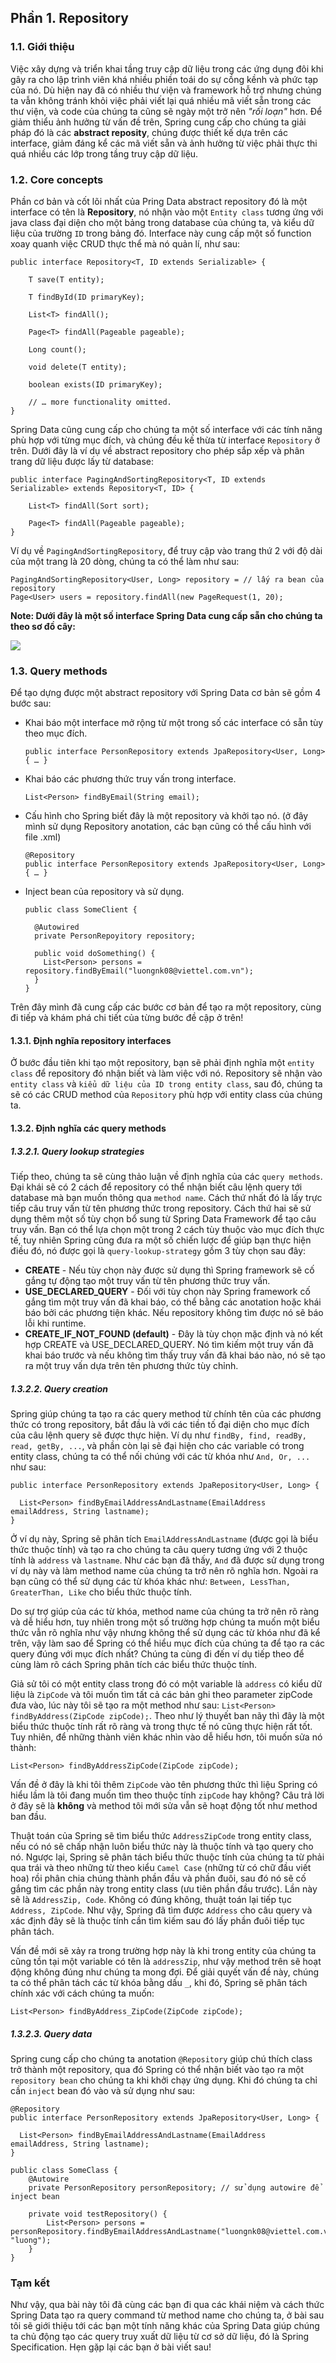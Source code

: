 ## Phần 1. Repository
### 1.1. Giới thiệu
Việc xây dựng và triển khai tầng truy cập dữ liệu trong các ứng dụng đôi khi gây ra cho lập trình viên khá nhiều phiền toái do sự cồng kềnh và phức tạp của nó. Dù hiện nay đã có nhiều thư viện và framework hỗ trợ nhưng chúng ta vẫn không tránh khỏi việc phải viết lại quá nhiều mã viết sẵn trong các thư viện, và code của chúng ta cũng sẽ ngày một trở nên *"rối loạn"* hơn. Để giảm thiểu ảnh hưởng từ vấn đề trên, Spring cung cấp cho chúng ta giải pháp đó là các **abstract reposity**, chúng được thiết kế dựa trên các interface, giảm đáng kể các mã viết sẵn và ảnh hưởng từ việc phải thực thi quá nhiều các lớp trong tầng truy cập dữ liệu.

### 1.2. Core concepts
Phần cơ bản và cốt lõi nhất của Pring Data abstract repository đó là một interface có tên là **Repository**, nó nhận vào một `Entity class` tương ứng với java class đại diện cho một bảng trong database của chúng ta, và kiểu dữ liệu của trường `ID` trong bảng đó. Interface này cung cấp một số function xoay quanh việc CRUD thực thể mà nó quản lí, như sau:

```
public interface Repository<T, ID extends Serializable> {

    T save(T entity);                                                                    

    T findById(ID primaryKey);                                                           

    List<T> findAll();                                                                   

    Page<T> findAll(Pageable pageable);                                                 

    Long count();                                                                        

    void delete(T entity);                                                               

    boolean exists(ID primaryKey);                                                       

    // … more functionality omitted.
}
```
Spring Data cũng cung cấp cho chúng ta một số interface với các tính năng phù hợp với từng mục đích, và chúng đều kế thừa từ interface `Repository` ở trên. Dưới đây là ví dụ về abstract repository cho phép sắp xếp và phân trang dữ liệu được lấy từ database:
```
public interface PagingAndSortingRepository<T, ID extends Serializable> extends Repository<T, ID> {

    List<T> findAll(Sort sort);

    Page<T> findAll(Pageable pageable);
}
```
Ví dụ về `PagingAndSortingRepository`, để truy cập vào trang thứ 2 với độ dài của một trang là 20 dòng, chúng ta có thể làm như sau:
```
PagingAndSortingRepository<User, Long> repository = // lấy ra bean của repository
Page<User> users = repository.findAll(new PageRequest(1, 20);
```

**Note: Dưới đây là một số interface Spring Data cung cấp sẵn cho chúng ta theo sơ đồ cây:**

![](https://images.viblo.asia/c3266b0f-ab80-43d0-842e-10986592fc90.png)


### 1.3. Query methods
Để tạo dựng được một abstract repository với Spring Data cơ bản sẽ gồm 4 bước sau:
* Khai báo một interface mở rộng từ một trong số các interface có sẵn tùy theo mục đích.

   `public interface PersonRepository extends JpaRepository<User, Long> { … }`

* Khai báo các phương thức truy vấn trong interface.

    `List<Person> findByEmail(String email);`
    
* Cấu hình cho Spring biết đây là một repository và khởi tạo nó. (ở đây mình sử dụng Repository anotation, các bạn cũng có thể cấu hình với file .xml)

    ```
    @Repository
    public interface PersonRepository extends JpaRepository<User, Long> { … }
    ```

* Inject bean của repository và sử dụng.
    
    ```
    public class SomeClient {

      @Autowired
      private PersonRepoyitory repository;

      public void doSomething() {
        List<Person> persons = repository.findByEmail("luongnk08@viettel.com.vn");
      }
    }
    ```

Trên đây mình đã cung cấp các bước cơ bản để tạo ra một repository, cùng đi tiếp và khám phá chi tiết của từng bước đề cập ở trên!

#### 1.3.1. Định nghĩa repository interfaces
Ở bước đầu tiên khi tạo một repository, bạn sẽ phải định nghĩa một `entity class` để repository đó nhận biết và làm việc với nó. Repository sẽ nhận vào `entity class` và `kiểu dữ liệu của ID trong entity class`, sau đó, chúng ta sẽ có các CRUD method của `Repository` phù hợp với entity class của chúng ta.
#### 1.3.2. Định nghĩa các query methods
##### 1.3.2.1. Query lookup strategies
Tiếp theo, chúng ta sẽ cùng thảo luận về định nghĩa của các `query methods`. Đại khái sẽ có 2 cách để repository có thể nhận biết câu lệnh query tới database mà bạn muốn thông qua `method name`. Cách thứ nhất đó là lấy trực tiếp câu truy vấn từ tên phương thức trong repository. Cách thứ hai sẽ sử dụng thêm một số tùy chọn bổ sung từ Spring Data Framework để tạo câu truy vấn. Bạn có thể lựa chọn một trong 2 cách tùy thuộc vào mục đích thực tế, tuy nhiên Spring cũng đưa ra một số chiến lược để giúp bạn thực hiện điều đó, nó được gọi là `query-lookup-strategy` gồm 3 tùy chọn sau đây:
* **CREATE** - Nếu tùy chọn này được sử dụng thì Spring framework sẽ cố gắng tự động tạo một truy vấn từ tên phương thức truy vấn.
* **USE_DECLARED_QUERY** - Đối với tùy chọn này Spring framework cố gắng tìm một truy vấn đã khai báo, có thể bằng các anotation hoặc khái báo bởi các phương tiện khác. Nếu repository không tìm được nó sẽ báo lỗi khi runtime.
* **CREATE_IF_NOT_FOUND (default)** - Đây là tùy chọn mặc định và nó kết hợp CREATE và USE_DECLARED_QUERY. Nó tìm kiếm một truy vấn đã khai báo trước và nếu không tìm thấy truy vấn đã khai báo nào, nó sẽ tạo ra một truy vấn dựa trên tên phương thức tùy chỉnh.
##### 1.3.2.2. Query creation
Spring giúp chúng ta tạo ra các query method từ chính tên của các phương thức có trong repository, bắt đầu là với các tiền tố đại diện cho mục đích của câu lệnh query sẽ được thực hiện. Ví dụ như `findBy, find, readBy, read, getBy, ...`, và phần còn lại sẽ đại hiện cho các variable có trong entity class, chúng ta có thể nối chúng với các từ khóa như `And, Or, ...` như sau:
```
public interface PersonRepository extends JpaRepository<User, Long> {

  List<Person> findByEmailAddressAndLastname(EmailAddress emailAddress, String lastname);
}
```
Ở ví dụ này, Spring sẽ phân tích `EmailAddressAndLastname` (được gọi là biểu thức thuộc tính) và tạo ra cho chúng ta câu query tương ứng với 2 thuộc tính là `address` và `lastname`. Như các bạn đã thấy, `And` đã được sử dụng trong ví dụ này và làm method name của chúng ta trở nên rõ nghĩa hơn. Ngoài ra bạn cũng có thể sử dụng các từ khóa khác như: `Between, LessThan, GreaterThan, Like` cho biểu thức thuộc tính.

Do sự trợ giúp của các từ khóa, method name của chúng ta trở nên rõ ràng và dễ hiểu hơn, tuy nhiên trong một số trường hợp chúng ta muốn một biểu thức vẫn rõ nghĩa như vậy nhưng không thể sử dụng các từ khóa như đã kể trên, vậy làm sao để Spring có thể hiểu mục đích của chúng ta để tạo ra các query đúng với mục đích nhất? Chúng ta cùng đi đến ví dụ tiếp theo để cùng làm rõ cách Spring phân tích các biểu thức thuộc tính.

Giả sử tôi có một entity class trong đó có một variable là `address` có kiểu dữ liệu là `ZipCode` và tôi muốn tìm tất cả các bản ghi theo parameter zipCode đưa vào, lúc này tôi sẽ tạo ra một method như sau: `List<Person> findByAddress(ZipCode zipCode);`. Theo như lý thuyết ban nãy thì đây là một biểu thức thuộc tính rất rõ ràng và trong thực tế nó cũng thực hiện rất tốt. Tuy nhiên, để những thành viên khác nhìn vào dễ hiểu hơn, tôi muốn sửa nó thành:
```
List<Person> findByAddressZipCode(ZipCode zipCode);
```
Vấn đề ở đây là khi tôi thêm `ZipCode` vào tên phương thức thì liệu Spring có hiểu lầm là tôi đang muốn tìm theo thuộc tính `zipCode` hay không? Câu trả lời ở đây sẽ là **không** và method tôi mới sửa vẫn sẽ hoạt động tốt như method ban đầu.

Thuật toán của Spring sẽ tìm biểu thức `AddressZipCode` trong entity class, nếu có nó sẽ chấp nhận luôn biểu thức này là thuộc tính và tạo query cho nó. Ngược lại, Spring sẽ phân tách biểu thức thuộc tính của chúng ta từ phải qua trái và theo những từ theo kiểu `Camel Case` (những từ có chữ đầu viết hoa) rồi phân chia chúng thành phần đầu và phần đuôi, sau đó nó sẽ cố gắng tìm các phần này trong entity class (ưu tiên phần đầu trước). Lần này sẽ là `AddressZip, Code`. Không có đúng không, thuật toán lại tiếp tục `Address, ZipCode`. Như vậy, Spring đã tìm được `Address` cho câu query và xác định đây sẽ là thuộc tính cần tìm kiếm sau đó lấy phần đuôi tiếp tục phân tách.

Vấn đề mới sẽ xảy ra trong trường hợp này là khi trong entity của chúng ta cũng tồn tại một variable có tên là `addressZip`, như vậy method trên sẽ hoạt động không đúng như chúng ta mong đợi. Để giải quyết vấn đề này, chúng ta có thể phân tách các từ khóa bằng dấu `_`, khi đó, Spring sẽ phân tách chính xác với cách chúng ta muốn:
```
List<Person> findByAddress_ZipCode(ZipCode zipCode);
```
##### 1.3.2.3. Query data
Spring cung cấp cho chúng ta anotation `@Repository` giúp chú thích class trở thành một repository, qua đó Spring có thể nhận biết vào tạo ra một `repository bean` cho chúng ta khi khởi chạy ứng dụng. Khi đó chúng ta chỉ cần `inject` bean đó vào và sử dụng như sau:
```
@Repository
public interface PersonRepository extends JpaRepository<User, Long> {

  List<Person> findByEmailAddressAndLastname(EmailAddress emailAddress, String lastname);
}
```

```
public class SomeClass {
    @Autowire
    private PersonRepository personRepository; // sử dụng autowire để inject bean
    
    private void testRepository() {
        List<Person> persons = personRepository.findByEmailAddressAndLastname("luongnk08@viettel.com.vn", "luong");
    }
}
```
### Tạm kết
Như vậy, qua bài này tôi đã cùng các bạn đi qua các khái niệm và cách thức Spring Data tạo ra query command từ method name cho chúng ta, ở bài sau tôi sẽ giới thiệu tới các bạn một tính năng khác của Spring Data giúp chúng ta chủ động tạo các query truy xuất dữ liệu từ cơ sở dữ liệu, đó là Spring Specification. Hẹn gặp lại các bạn ở bài viết sau!